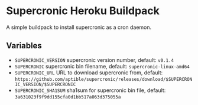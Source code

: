 # Supercronic Heroku Buildpack

A simple buildpack to install supercronic as a cron daemon.

## Variables

* `SUPERCRONIC_VERSION` supercronic version number, default: `v0.1.4`
* `SUPERCRONIC` supercronic bin filename, default: `supercronic-linux-amd64`
* `SUPERCRONIC_URL` URL to download supercronic from, default: `https://github.com/aptible/supercronic/releases/download/$SUPERCRONIC_VERSION/$SUPERCRONIC`
* `SUPERCRONIC_SHA1SUM` sha1sum for supercronic bin file, default: `3a631023f9f9dd155cfa0d1bb517a063d375055a`